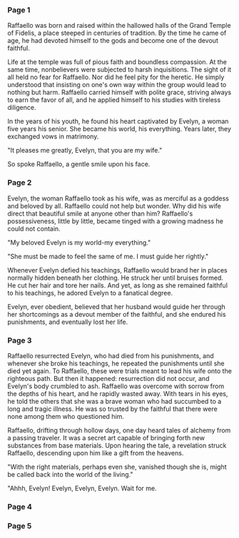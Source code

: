 ### Page 1
Raffaello was born and raised within the hallowed halls of the Grand Temple of Fidelis, a place steeped in centuries of tradition. By the time he came of age, he had devoted himself to the gods and become one of the devout faithful.

Life at the temple was full of pious faith and boundless compassion. At the same time, nonbelievers were subjected to harsh inquisitions. The sight of it all held no fear for Raffaello. Nor did he feel pity for the heretic. He simply understood that insisting on one's own way within the group would lead to nothing but harm. Raffaello carried himself with polite grace, striving always to earn the favor of all, and he applied himself to his studies with tireless diligence.

In the years of his youth, he found his heart captivated by Evelyn, a woman five years his senior. She became his world, his everything. Years later, they exchanged vows in matrimony.

"It pleases me greatly, Evelyn, that you are my wife."

So spoke Raffaello, a gentle smile upon his face.

### Page 2
Evelyn, the woman Raffaello took as his wife, was as merciful as a goddess and beloved by all. Raffaello could not help but wonder. Why did his wife direct that beautiful smile at anyone other than him? Raffaello's possessiveness, little by little, became tinged with a growing madness he could not contain.

"My beloved Evelyn is my world-my everything."

"She must be made to feel the same of me. I must guide her rightly."

Whenever Evelyn defied his teachings, Raffaello would brand her in places normally hidden beneath her clothing. He struck her until bruises formed. He cut her hair and tore her nails. And yet, as long as she remained faithful to his teachings, he adored Evelyn to a fanatical degree.

Evelyn, ever obedient, believed that her husband would guide her through her shortcomings as a devout member of the faithful, and she endured his punishments, and eventually lost her life.

### Page 3
Raffaello resurrected Evelyn, who had died from his punishments, and whenever she broke his teachings, he repeated the punishments until she died yet again. To Raffaello, these were trials meant to lead his wife onto the righteous path. But then it happened: resurrection did not occur, and Evelyn's body crumbled to ash. Raffaello was overcome with sorrow from the depths of his heart, and he rapidly wasted away. With tears in his eyes, he told the others that she was a brave woman who had succumbed to a long and tragic illness. He was so trusted by the faithful that there were none among them who questioned him.

Raffaello, drifting through hollow days, one day heard tales of alchemy from a passing traveler. It was a secret art capable of bringing forth new substances from base materials. Upon hearing the tale, a revelation struck Raffaello, descending upon him like a gift from the heavens.

"With the right materials, perhaps even she, vanished though she is, might be called back into the world of the living."

"Ahhh, Evelyn! Evelyn, Evelyn, Evelyn. Wait for me.


### Page 4



### Page 5

